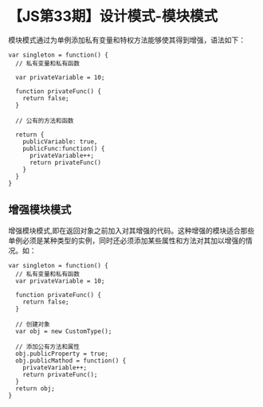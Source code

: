 # 【JS第33期】设计模式-模块模式

模块模式通过为单例添加私有变量和特权方法能够使其得到增强，语法如下：

```
var singleton = function() {
  // 私有变量和私有函数

  var privateVariable = 10;

  function privateFunc() {
    return false;
  }

  // 公有的方法和函数

  return {
    publicVariable: true,
    publicFunc:function() {
      privateVariable++;
      return privateFunc()
    }
  }
}
```

## 增强模块模式

增强模块模式,即在返回对象之前加入对其增强的代码。这种增强的模块适合那些单例必须是某种类型的实例，同时还必须添加某些属性和方法对其加以增强的情况。如：

```
var singleton = function() {
  // 私有变量和私有函数
  var privateVariable = 10;

  function privateFunc() {
    return false;
  }

  // 创建对象
  var obj = new CustomType();

  // 添加公有方法和属性
  obj.publicProperty = true;
  obj.publicMathod = function() {
    privateVariable++;
    return privateFunc();
  }
  return obj;
}
```

